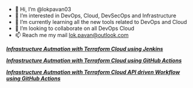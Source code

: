 - 👋 Hi, I’m @lokpavan03
- 👀 I’m interested in DevOps, Cloud, DevSecOps and Infrastructure 
- 🌱 I’m currently learning all the new tools related to DevOps and Cloud
- 💞️ I’m looking to collaborate on all DevOps Cloud 
- 📫 Reach me my mail lok.pavan@outlook.com

_**[Infrastructure Autmation with Terraform Cloud using Jenkins](https://lokpavan03.github.io/InfraAutoJenkinsTFCloud/)**_

_**[Infrastructure Autmation with Terraform Cloud using GitHub Actions](https://lokpavan03.github.io/terraformgitaction/)**_

_**[Infrastructure Autmation with Terraform Cloud API driven Workflow using GitHub Actions](https://lokpavan03.github.io/TerraformCloudAPIdrivenWF/)**_



<!---
lokpavan03/lokpavan03 is a ✨ special ✨ repository because its `README.md` (this file) appears on your GitHub profile.
You can click the Preview link to take a look at your changes.
--->
